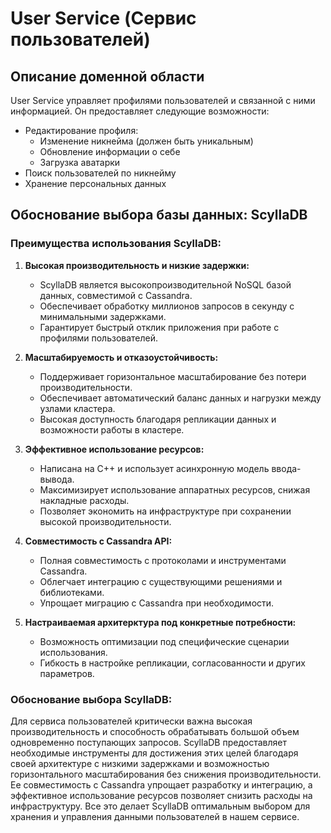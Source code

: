 # User Service (Сервис пользователей)

## Описание доменной области

User Service управляет профилями пользователей и связанной с ними информацией. Он предоставляет следующие возможности:

- Редактирование профиля:
  - Изменение никнейма (должен быть уникальным)
  - Обновление информации о себе
  - Загрузка аватарки
- Поиск пользователей по никнейму
- Хранение персональных данных

## Обоснование выбора базы данных: ScyllaDB

### Преимущества использования ScyllaDB:

1. **Высокая производительность и низкие задержки:** 
   - ScyllaDB является высокопроизводительной NoSQL базой данных, совместимой с Cassandra.
   - Обеспечивает обработку миллионов запросов в секунду с минимальными задержками.
   - Гарантирует быстрый отклик приложения при работе с профилями пользователей.

2. **Масштабируемость и отказоустойчивость:** 
   - Поддерживает горизонтальное масштабирование без потери производительности.
   - Обеспечивает автоматический баланс данных и нагрузки между узлами кластера.
   - Высокая доступность благодаря репликации данных и возможности работы в кластере.

3. **Эффективное использование ресурсов:** 
   - Написана на C++ и использует асинхронную модель ввода-вывода.
   - Максимизирует использование аппаратных ресурсов, снижая накладные расходы.
   - Позволяет экономить на инфраструктуре при сохранении высокой производительности.

4. **Совместимость с Cassandra API:** 
   - Полная совместимость с протоколами и инструментами Cassandra.
   - Облегчает интеграцию с существующими решениями и библиотеками.
   - Упрощает миграцию с Cassandra при необходимости.

5. **Настраиваемая архитерктура под конкретные потребности:** 
   - Возможность оптимизации под специфические сценарии использования.
   - Гибкость в настройке репликации, согласованности и других параметров.

### Обоснование выбора ScyllaDB:

Для сервиса пользователей критически важна высокая производительность и способность обрабатывать большой объем одновременно поступающих запросов. ScyllaDB предоставляет необходимые инструменты для достижения этих целей благодаря своей архитектуре с низкими задержками и возможностью горизонтального масштабирования без снижения производительности. Ее совместимость с Cassandra упрощает разработку и интеграцию, а эффективное использование ресурсов позволяет снизить расходы на инфраструктуру. Все это делает ScyllaDB оптимальным выбором для хранения и управления данными пользователей в нашем сервисе.